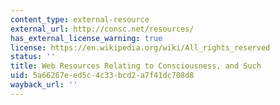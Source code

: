 ```yaml
---
content_type: external-resource
external_url: http://consc.net/resources/
has_external_license_warning: true
license: https://en.wikipedia.org/wiki/All_rights_reserved
status: ''
title: Web Resources Relating to Consciousness, and Such
uid: 5a66267e-ed5c-4c33-bcd2-a7f41dc708d8
wayback_url: ''
---
```

